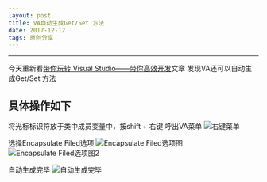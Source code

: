 ```yaml
---
layout: post
title: VA自动生成Get/Set 方法
date: 2017-12-12
tags: 原创分享
---
```

---

今天重新看[带你玩转 Visual Studio——带你高效开发](http://wiki.jikexueyuan.com/project/visual-studio/7.html)文章 发现VA还可以自动生成Get/Set 方法

## 具体操作如下

将光标标识符放于类中成员变量中，按shift + 右键 呼出VA菜单
![右键菜单](http://upload-images.jianshu.io/upload_images/5865351-f7508f67a087f761.png?imageMogr2/auto-orient/strip%7CimageView2/2/w/1240)

选择Encapsulate Filed选项
![Encapsulate Filed选项图](http://upload-images.jianshu.io/upload_images/5865351-73cab747dedb29b3.png?imageMogr2/auto-orient/strip%7CimageView2/2/w/1240)
![Encapsulate Filed选项图2](http://upload-images.jianshu.io/upload_images/5865351-2fbfe9efcd158d27.png?imageMogr2/auto-orient/strip%7CimageView2/2/w/1240)

自动生成完毕
![自动生成完毕](http://upload-images.jianshu.io/upload_images/5865351-8d9a91ddb7372cc5.png?imageMogr2/auto-orient/strip%7CimageView2/2/w/1240)
